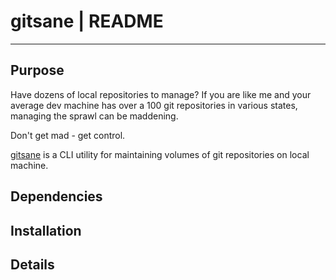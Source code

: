 # gitsane | README

* * *

## Purpose

Have dozens of local repositories to manage?  If you are like me and your average dev machine has over a 100 git repositories in various states, managing the sprawl can be maddening.

Don't get mad - get control.

[gitsane](https://github.com/fstab50/gitsane) is a CLI utility for maintaining volumes of git repositories on local machine.


## Dependencies



## Installation


## Details



